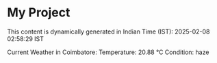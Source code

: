 # My Project

This content is dynamically generated in Indian Time (IST): 2025-02-08 02:58:29 IST


Current Weather in Coimbatore:
Temperature: 20.88 °C
Condition: haze
